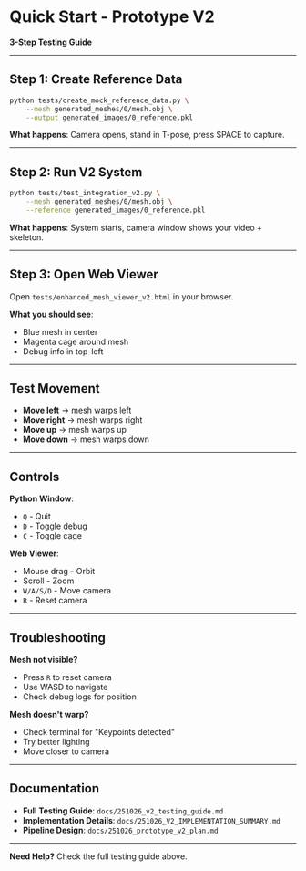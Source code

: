 # Quick Start - Prototype V2

**3-Step Testing Guide**

---

## Step 1: Create Reference Data

```bash
python tests/create_mock_reference_data.py \
    --mesh generated_meshes/0/mesh.obj \
    --output generated_images/0_reference.pkl
```

**What happens**: Camera opens, stand in T-pose, press SPACE to capture.

---

## Step 2: Run V2 System

```bash
python tests/test_integration_v2.py \
    --mesh generated_meshes/0/mesh.obj \
    --reference generated_images/0_reference.pkl
```

**What happens**: System starts, camera window shows your video + skeleton.

---

## Step 3: Open Web Viewer

Open `tests/enhanced_mesh_viewer_v2.html` in your browser.

**What you should see**:

- Blue mesh in center
- Magenta cage around mesh
- Debug info in top-left

---

## Test Movement

- **Move left** → mesh warps left
- **Move right** → mesh warps right
- **Move up** → mesh warps up
- **Move down** → mesh warps down

---

## Controls

**Python Window**:

- `Q` - Quit
- `D` - Toggle debug
- `C` - Toggle cage

**Web Viewer**:

- Mouse drag - Orbit
- Scroll - Zoom
- `W/A/S/D` - Move camera
- `R` - Reset camera

---

## Troubleshooting

**Mesh not visible?**

- Press `R` to reset camera
- Use WASD to navigate
- Check debug logs for position

**Mesh doesn't warp?**

- Check terminal for "Keypoints detected"
- Try better lighting
- Move closer to camera

---

## Documentation

- **Full Testing Guide**: `docs/251026_v2_testing_guide.md`
- **Implementation Details**: `docs/251026_V2_IMPLEMENTATION_SUMMARY.md`
- **Pipeline Design**: `docs/251026_prototype_v2_plan.md`

---

**Need Help?** Check the full testing guide above.

